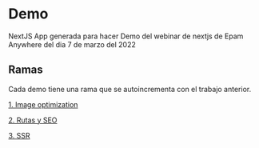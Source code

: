 # Demo

NextJS App generada para hacer Demo del webinar de nextjs de Epam Anywhere del dia 7 de marzo del 2022

## Ramas

Cada demo tiene una rama que se autoincrementa con el trabajo anterior.

[1. Image optimization](https://github.com/matew17/nextjs-epam-webinar/tree/1.image-optimization)

[2. Rutas y SEO](https://github.com/matew17/nextjs-epam-webinar/tree/2.RutasYSeo)

[3. SSR](https://github.com/matew17/nextjs-epam-webinar/tree/3.SSR)
